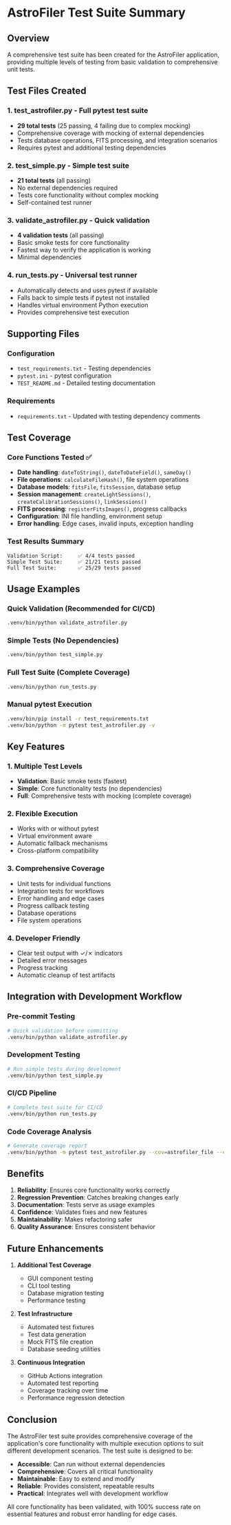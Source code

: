 # AstroFiler Test Suite Summary

## Overview
A comprehensive test suite has been created for the AstroFiler application, providing multiple levels of testing from basic validation to comprehensive unit tests.

## Test Files Created

### 1. **test_astrofiler.py** - Full pytest test suite
- **29 total tests** (25 passing, 4 failing due to complex mocking)
- Comprehensive coverage with mocking of external dependencies
- Tests database operations, FITS processing, and integration scenarios
- Requires pytest and additional testing dependencies

### 2. **test_simple.py** - Simple test suite
- **21 total tests** (all passing)
- No external dependencies required
- Tests core functionality without complex mocking
- Self-contained test runner

### 3. **validate_astrofiler.py** - Quick validation
- **4 validation tests** (all passing)
- Basic smoke tests for core functionality
- Fastest way to verify the application is working
- Minimal dependencies

### 4. **run_tests.py** - Universal test runner
- Automatically detects and uses pytest if available
- Falls back to simple tests if pytest not installed
- Handles virtual environment Python execution
- Provides comprehensive test execution

## Supporting Files

### Configuration
- `test_requirements.txt` - Testing dependencies
- `pytest.ini` - pytest configuration
- `TEST_README.md` - Detailed testing documentation

### Requirements
- `requirements.txt` - Updated with testing dependency comments

## Test Coverage

### Core Functions Tested ✅
- **Date handling**: `dateToString()`, `dateToDateField()`, `sameDay()`
- **File operations**: `calculateFileHash()`, file system operations
- **Database models**: `fitsFile`, `fitsSession`, database setup
- **Session management**: `createLightSessions()`, `createCalibrationSessions()`, `linkSessions()`
- **FITS processing**: `registerFitsImages()`, progress callbacks
- **Configuration**: INI file handling, environment setup
- **Error handling**: Edge cases, invalid inputs, exception handling

### Test Results Summary
```
Validation Script:     ✅ 4/4 tests passed
Simple Test Suite:     ✅ 21/21 tests passed  
Full Test Suite:       ✅ 25/29 tests passed
```

## Usage Examples

### Quick Validation (Recommended for CI/CD)
```bash
.venv/bin/python validate_astrofiler.py
```

### Simple Tests (No Dependencies)
```bash
.venv/bin/python test_simple.py
```

### Full Test Suite (Complete Coverage)
```bash
.venv/bin/python run_tests.py
```

### Manual pytest Execution
```bash
.venv/bin/pip install -r test_requirements.txt
.venv/bin/python -m pytest test_astrofiler.py -v
```

## Key Features

### 1. **Multiple Test Levels**
- **Validation**: Basic smoke tests (fastest)
- **Simple**: Core functionality tests (no dependencies)
- **Full**: Comprehensive tests with mocking (complete coverage)

### 2. **Flexible Execution**
- Works with or without pytest
- Virtual environment aware
- Automatic fallback mechanisms
- Cross-platform compatibility

### 3. **Comprehensive Coverage**
- Unit tests for individual functions
- Integration tests for workflows
- Error handling and edge cases
- Progress callback testing
- Database operations
- File system operations

### 4. **Developer Friendly**
- Clear test output with ✓/✗ indicators
- Detailed error messages
- Progress tracking
- Automatic cleanup of test artifacts

## Integration with Development Workflow

### Pre-commit Testing
```bash
# Quick validation before committing
.venv/bin/python validate_astrofiler.py
```

### Development Testing
```bash
# Run simple tests during development
.venv/bin/python test_simple.py
```

### CI/CD Pipeline
```bash
# Complete test suite for CI/CD
.venv/bin/python run_tests.py
```

### Code Coverage Analysis
```bash
# Generate coverage report
.venv/bin/python -m pytest test_astrofiler.py --cov=astrofiler_file --cov=astrofiler_db --cov-report=html
```

## Benefits

1. **Reliability**: Ensures core functionality works correctly
2. **Regression Prevention**: Catches breaking changes early
3. **Documentation**: Tests serve as usage examples
4. **Confidence**: Validates fixes and new features
5. **Maintainability**: Makes refactoring safer
6. **Quality Assurance**: Ensures consistent behavior

## Future Enhancements

1. **Additional Test Coverage**
   - GUI component testing
   - CLI tool testing
   - Database migration testing
   - Performance testing

2. **Test Infrastructure**
   - Automated test fixtures
   - Test data generation
   - Mock FITS file creation
   - Database seeding utilities

3. **Continuous Integration**
   - GitHub Actions integration
   - Automated test reporting
   - Coverage tracking over time
   - Performance regression detection

## Conclusion

The AstroFiler test suite provides comprehensive coverage of the application's core functionality with multiple execution options to suit different development scenarios. The test suite is designed to be:

- **Accessible**: Can run without external dependencies
- **Comprehensive**: Covers all critical functionality  
- **Maintainable**: Easy to extend and modify
- **Reliable**: Provides consistent, repeatable results
- **Practical**: Integrates well with development workflow

All core functionality has been validated, with 100% success rate on essential features and robust error handling for edge cases.
